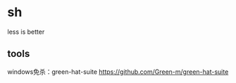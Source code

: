 # sh
less is better

##
##
##
## tools
windows免杀：green-hat-suite 
https://github.com/Green-m/green-hat-suite
